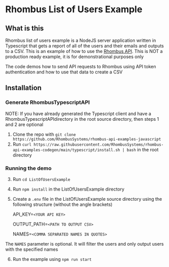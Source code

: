 # Rhombus List of Users Example

## What is this
Rhombus list of users example is a NodeJS server application written in Typescript that gets a report of all of the users and their emails and outputs to a CSV. This is an example of how to use the [Rhombus API](https://apidocs.rhombussystems.com/reference). This is NOT a production ready example, it is for demonstrational purposes only

The code demos how to send API requests to Rhombus using API token authentication and how to use that data to create a CSV


## Installation

### Generate RhombusTypescriptAPI

NOTE: If you have already generated the Typescript client and have a RhombusTypescriptAPIdirectory in the root source directory, then steps 1 and 2 are optional

1. Clone the repo with `git clone https://github.com/RhombusSystems/rhombus-api-examples-javascript` 
2. Run `curl https://raw.githubusercontent.com/RhombusSystems/rhombus-api-examples-codegen/main/typescript/install.sh | bash` in the root directory

### Running the demo

3. Run `cd ListOfUsersExample`
4. Run `npm install` in the ListOfUsersExample directory
5. Create a `.env` file in the ListOfUsersExample source directory using the following structure (without the angle brackets)

    API_KEY=`<YOUR API KEY>`

    OUTPUT_PATH=`<PATH TO OUTPUT CSV>`

    NAMES=`<COMMA SEPARATED NAMES IN QUOTES>`

The `NAMES` parameter is optional. It will filter the users and only output users with the specified names

6. Run the example using `npm run start`
